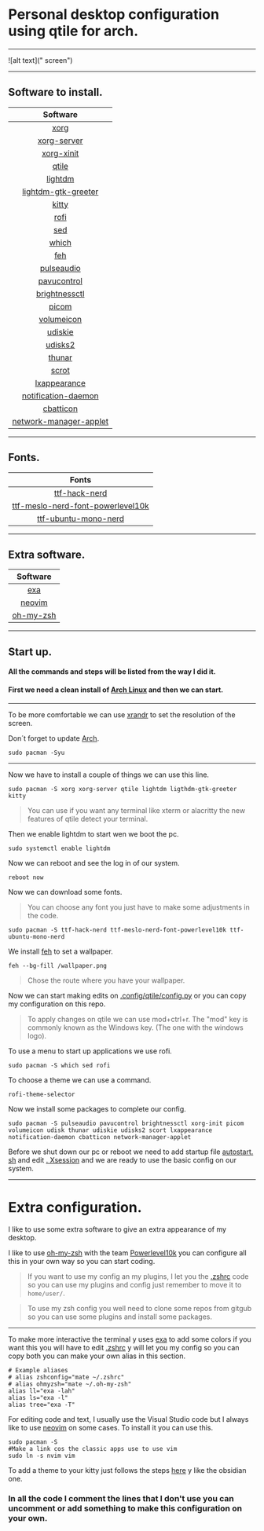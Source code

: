 # Personal desktop configuration using qtile for arch.
***
![alt text](" screen")
***
## Software to install.

| Software            |
|:-------------------:|
| [xorg](https://wiki.archlinux.org/title/xorg)|
| [xorg-server](https://archlinux.org/packages/extra/x86_64/xorg-server/)|
| [xorg-xinit](https://archlinux.org/packages/extra/x86_64/xorg-xinit/)|
| [qtile](http://www.qtile.org/)|
| [lightdm](https://wiki.archlinux.org/title/LightDM)|
| [lightdm-gtk-greeter](https://archlinux.org/packages/extra/x86_64/lightdm-gtk-greeter/)|
| [kitty](https://sw.kovidgoyal.net/kitty/)|
| [rofi](https://wiki.archlinux.org/title/rofi)|
| [sed](https://archlinux.org/packages/core/x86_64/sed/)
| [which](https://archlinux.org/packages/core/x86_64/which/)|
| [feh](https://wiki.archlinux.org/title/feh)|
| [pulseaudio](https://wiki.archlinux.org/title/PulseAudio)|
| [pavucontrol](https://archlinux.org/packages/extra/x86_64/pavucontrol/)|
| [brightnessctl](https://man.archlinux.org/man/community/brightnessctl/brightnessctl.1.en)|
| [picom](https://man.archlinux.org/man/community/brightnessctl/brightnessctl.1.en)|
| [volumeicon](https://archlinux.org/packages/community/x86_64/volumeicon/)|
| [udiskie](https://man.archlinux.org/man/community/udiskie/udiskie.8.en) |
| [udisks2](https://archlinux.org/packages/extra/x86_64/udisks2/)|
| [thunar](https://wiki.archlinux.org/title/Thunar_(Espa%C3%B1ol))|
| [scrot](https://archlinux.org/packages/community/x86_64/scrot/)|
| [lxappearance](https://archlinux.org/packages/community/x86_64/lxappearance/)|
| [notification-daemon](https://wiki.archlinux.org/title/Desktop_notifications)|
| [cbatticon](https://man.archlinux.org/man/cbatticon.1.en)|
| [network-manager-applet](https://archlinux.org/packages/extra/x86_64/network-manager-applet/)

***
## Fonts.

| Fonts                             |
|:--------------------------------:|
|[ttf-hack-nerd](https://archlinux.org/packages/community/any/ttf-hack-nerd/)                     |
|[ttf-meslo-nerd-font-powerlevel10k](https://aur.archlinux.org/packages/ttf-meslo-nerd-font-powerlevel10k) |
|[ttf-ubuntu-mono-nerd](https://archlinux.org/packages/community/any/ttf-ubuntu-mono-nerd/)              |
***
## Extra software.

| Software|
|:--------:|
| [exa](https://archlinux.org/packages/community/x86_64/exa/)|
| [neovim](https://neovim.io/)|
| [oh-my-zsh](https://ohmyz.sh/)|
***
## Start up.

#### All the commands and steps will be listed from the way I did it.
#### First we need a clean install of [Arch Linux](https://archlinux.org/) and then we can start.
***********
To be more comfortable we can use [xrandr](https://wiki.archlinux.org/title/xrandr) to set the resolution of the screen.

Don´t forget to update [Arch](https://archlinux.org/).

```
sudo pacman -Syu
``` 
***

Now we have to install a couple of things we can use this line.
```
sudo pacman -S xorg xorg-server qtile lightdm ligthdm-gtk-greeter kitty
```
> You can use if you want any terminal like xterm or alacritty the new features of qtile detect your terminal. 

Then we enable lightdm to start wen we boot the pc.

```
sudo systemctl enable lightdm
```

Now we can reboot and see the log in of our system.

```
reboot now
```

Now we can download some fonts.

>You can choose any font you just have to make some adjustments in the code.

```
sudo pacman -S ttf-hack-nerd ttf-meslo-nerd-font-powerlevel10k ttf-ubuntu-mono-nerd
```

We install [feh](https://wiki.archlinux.org/title/feh) to set a wallpaper.

```
feh --bg-fill /wallpaper.png
```

>Chose the route where you have your wallpaper. 

Now we can start making edits on [.config/qtile/config.py]() or you can copy my configuration on this repo.

>To apply changes on qtile we can use mod+ctrl+r. 
>The "mod" key is commonly known as the Windows key. (The one with the windows logo).

To use a menu to start up applications we use rofi.

```
sudo pacman -S which sed rofi
```

To choose a theme we can use a command.

```
rofi-theme-selector
```

Now we install some packages to complete our config.

```
sudo pacman -S pulseaudio pavucontrol brightnessctl xorg-init picom volumeicon udisk thunar udiskie udisks2 scort lxappearance notification-daemon cbatticon network-manager-applet
```

Before we shut down our pc or reboot we need to add startup file [autostart. sh]() and edit [. Xsession]() and we are ready to use the basic config on our system.

***

# Extra configuration.

I like to use some extra software to give an extra appearance of my desktop.

I like to use [oh-my-zsh](https://ohmyz.sh/) with the team [Powerlevel10k](https://github.com/romkatv/powerlevel10k) you can configure all this in your own way so you can start coding.

>If you want to use my config an my plugins, I let you the [.zshrc]() code so you can use my plugins and config just remember to move it to `home/user/`.

>To use my zsh config you well need to clone some repos from gitgub so you can use some plugins and install some packages.

***

To make more interactive the terminal y uses [exa](https://archlinux.org/packages/community/x86_64/exa/) to add some colors if you want this you will have to edit [.zshrc]() y will let you my config so you can copy both you can make your own alias in this section.

```
# Example aliases
# alias zshconfig="mate ~/.zshrc"
# alias ohmyzsh="mate ~/.oh-my-zsh"
alias ll="exa -lah"
alias ls="exa -l"
alias tree="exa -T"
```

For editing code and text, I usually use the Visual Studio code but I always like to use [neovim](https://neovim.io/) on some cases.
To install it you can use this.

```
sudo pacman -S
#Make a link cos the classic apps use to use vim
sudo ln -s nvim vim
```

To add a theme to your kitty just follows the steps [here]() y like the obsidian one.

### In all the code I comment the lines that I don't use you can uncomment or add something  to make this configuration on your own.

